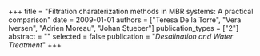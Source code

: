 +++
title = "Filtration charaterization methods in MBR systems: A practical comparison"
date = 2009-01-01
authors = ["Teresa De la Torre", "Vera Iversen", "Adrien Moreau", "Johan Stueber"]
publication_types = ["2"]
abstract = ""
selected = false
publication = "*Desalination and Water Treatment*"
+++

